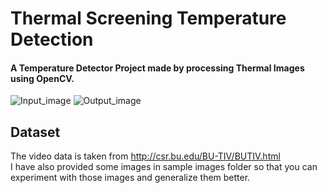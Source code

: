 # Thermal Screening Temperature Detection

#### A Temperature Detector Project made by processing Thermal Images using OpenCV.

<div class="row">
    <img src="https://i.ibb.co/tqXQRLG/Input-image.jpg" alt="Input_image" border="0">
    <img src="https://i.ibb.co/82s84zX/Output-image.jpg" alt="Output_image" border="0">
</div>

## Dataset
The video data is taken from http://csr.bu.edu/BU-TIV/BUTIV.html <br>
I have also provided some images in sample images folder so that you can experiment with those images and generalize 
them better.

           
    
        
        
